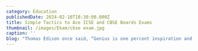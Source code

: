 ```yaml
---
category: Education
publishedDate: 2024-02-10T18:30:00.000Z
title: Simple Tactics to Ace ICSE and CBSE Boards Exams
thumbnail: /images/Ekam/cbse exam.jpg
caption: ''
blog: "Thomas Edison once said, “Genius is one percent inspiration and ninety-nine percent perspiration.” This quote resonates, especially when it comes to preparing for ICSE school ([Indian Certificate of Secondary Education](https://cisce.org/ \"Indian Certificate of Secondary Education\")) or CBSE school ([Central Board of Secondary Education](https://www.cbse.gov.in/ \"Central Board of Secondary Education\")) board exams. It reminds us that success is not just about genius; it comes from working hard and being consistent.\n\nAs students gear up for these exams, the journey might seem challenging. However, fret not! With a few simple tactics, you can work through the study process smoothly and confidently.\n\n##### **Study Schedule**\n\nTo do well in exams, know your syllabus and create a smart study plan. The syllabus is your roadmap, guiding you through the topics you need to tackle. Your study schedule is a compass, helping you navigate your learning journey effectively.\n\n##### **Time Management**\n\nManaging time is a top priority for students gearing up for exams. It’s about consciously planning and dividing your time among different tasks to ensure you’re productive and keep your study routine in balance.\n\nA student who doesn’t manage time well finds themselves studying all subjects at the last minute, leaving them tired, with less info sticking, and feeling super stressed. Whereas, a student who plans their study sessions carefully, dedicating specific times for each subject heads into exams confidently. Nailing time management means breaking study sessions into smaller parts, setting clear goals, and using tools like planners to track progress.\n\n##### **Study Techniques\_**\n\nMaking use of effective study techniques is a smart move for understanding, remembering, and using what you learn way better, whether it’s for board exams or any time you’re being assessed.\_\n\nThink about a student who sticks to just one way of studying, like reading and highlighting notes. While it might work for some, others might find visual aids more helpful. But a student who uses different effective study techniques, making colourful mind maps, using flashcards for quick reviews, and joining study groups. This flexible approach makes studying more fun and gives a wholesome and better understanding of the subjects.\n\nFor parents and students in Electronic City, Bangalore, navigating the educational landscape can be challenging. However, many reputable schools in South Bangalore excel in providing a dynamic learning environment. These institutions, particularly the [top schools in Electronic City](https://www.ekaminstitutions.com \"top schools in Electronic City\"), boast experienced educators and modern facilities. They employ comprehensive study techniques, enabling students not only to excel in exams but also to thrive in a variety of extracurricular activities that go beyond traditional academics.\n\n##### **Guidance and Practice\_**\n\nGetting advice from teachers and doing self-assessment are like the solid base of a strong building. This gives students really useful insights, support, and a better grip on their strengths and weaknesses.\n\nA student who only sticks to textbooks and doesn’t receive guidance from teachers might have a tough time with some ideas and miss out on some really good tips. However, a student who actively talks to teachers, asks questions and gets clarification utilises the teacher’s expertise. This well-rounded approach to really understand what they’re learning and self-assessing makes sure exam preparation is effective.\n\n##### **Good Health and Positive Mindset\_**\n\nTaking care of your health and keeping a positive mindset is a big deal when getting ready for ICSE or CBSE board exams. It seriously affects how well you can focus and handle your studies.\n\nConsider a student who forgets about their health during exams, skipping proper meals and compromising on sleep to study more. Even though they’re putting in tons of effort, they might end up tired and stressed, unable to concentrate. Now, consider a student who gets enough sleep, eats well, and takes short breaks for exercise during their study time. This student is more likely to tackle their studies with a clear mind and more endurance.\n\nPreparing for board exams can be a stressful task for many students. To support them on this journey, a few [top schools in South Bangalore](https://www.ekaminstitutions.com/admissions \"top schools in South Bangalore\") offer personalised guidance. By providing one-on-one counselling, custom study plans, and stress management techniques, the [best CBSE schools](https://www.ekaminstitutions.com/ \"best CBSE schools\") ensure that students are well-prepared not just academically, but also emotionally and physically.\n\n##### **Revision\_**\n\nRegular revision not only helps understand things better but also makes sure you remember them for the long haul. It fights against the forgetting curve, which is when you start forgetting stuff if you don’t go over it again.\_\n\nPicture a student who studies one subject for hours in one go, thinking that’s enough to nail it. But as the exam gets closer, they struggle to remember details and feel super stressed. In comparison, a student who sets aside short, regular times for review in their study plan keeps going over what they learned before, making the information stick better.\n\nCBSE schools in Bangalore focus on making sure students stay on top of their syllabus through regular revision. The [top ranked CBSE schools in Bangalore](https://www.ekaminstitutions.com \"top ranked CBSE schools in Bangalore\") don’t just teach new topics; they also ensure students revisit and retain what they have learned. This helps students understand concepts better, remember them longer, and feel more confident in their studies.\n\n##### **Utilise Online Resources**\_\n\nUsing online resources is a smart way to make your learning experience better, especially when gearing up for exams. It’s about making the most of the tons of educational content available on the internet.\_\n\nFor instance, take a student getting ready for board exams who sticks only to textbooks and class notes. Those are good, but they might be missing out on the interesting finds online. On the flip side, take a student who digs into online resources, finding educational websites, video tutorials, and interactive platforms. By adding these into their study routine, they make learning more interesting and effective.\n\nPreparation for ICSE and CBSE school board exams does not have to be overwhelming. With a well-structured study plan, effective time management, and a positive mindset, you can confidently tackle these exams. Remember, success is not just about the destination but the journey of growth and learning along the way. Good luck!\n\nThe best CBSE schools in Bangalore, particularly the [top CBSE schools in Electronic City](https://www.ekaminstitutions.com \"top CBSE schools in Electronic City\"), stand out not only for their academic excellence but also for their innovative approaches to inclusive education. These [schools in Electronic City Phase 1](https://www.ekaminstitutions.com/ \"schools in Electronic City Phase 1\") recognise the diverse learning needs of their student body, offering special classes for students who may find themselves lagging behind in the syllabus. Many top schools in Bangalore even use online educational resources to help students understand complex topics more clearly.\n"
---
```


